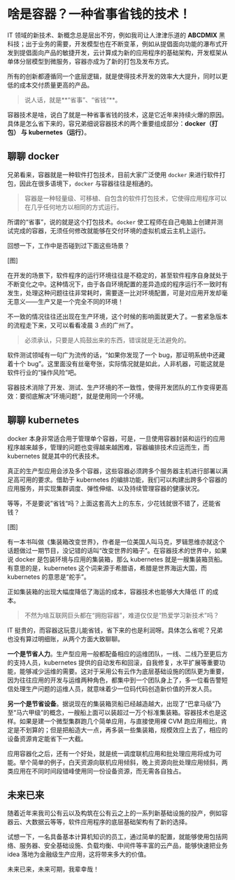 # 啥是容器？一种省事省钱的技术！

IT 领域的新技术、新概念总是层出不穷，例如我司让人津津乐道的 **ABCDMIX** 黑科技；出于业务的需要，开发模型也在不断变革，例如从提倡面向功能的瀑布式开发到提倡面向产品的敏捷开发，云计算成为新的应用程序的基础架构，开发框架从单体分层模型到微服务，容器亦成为了新的打包及发布方式。

所有的创新都遵循同一个底层逻辑，就是使得技术开发的效率大大提升，同时以更低的成本交付质量更高的产品。

> 说人话，就是**“省事”、“省钱“**。

容器技术是啥，说白了就是一种省事省钱的技术，这是它近年来持续火爆的原因。具体是怎么省下来的，容兄弟细说容器技术的两个重要组成部分：**docker（打包） 与 kubernetes（运行）**。

## 聊聊 docker

兄弟看来，容器就是一种软件打包技术，目前大家广泛使用 `docker` 来进行软件打包，因此在很多语境下，`docker` 与容器往往是相通的。

> 容器是一种轻量级、可移植、自包含的软件打包技术，它使得应用程序可以在几乎任何地方以相同的方式运行。

所谓的“省事”，说的就是这个打包技术。`docker` 使工程师在自己电脑上创建并测试完成的容器，无须任何修改就能够在交付环境的虚拟机或云主机上运行。

回想一下，工作中是否碰到过下面这些场景？

[图]

在开发的场景下，软件程序的运行环境往往是不稳定的，甚至软件程序自身就处于不断变化之中。这种情况下，由于各自环境配置的差异造成的程序运行不一致时有发生，处理这种问题往往非常耗时，需要逐一比对环境配置，可是对应用开发却毫无意义——生产又是一个完全不同的环境！

不一致的情况往往还出现在生产环境，这个时候的影响面就更大了。一套紧急版本的流程走下来，又可以看看凌晨 3 点的广州了。

> 必须承认，只要是人捣鼓出来的东西，错误就是无法避免的。

软件测试领域有一句广为流传的话，“如果你发现了一个 bug，那证明系统中还藏着十个 bug”。这里面没有丝毫夸张，实际情况就是如此，人非机器，可能这就是软件行业的“操作风险”吧。

容器技术消除了开发、测试、生产环境的不一致性，使得开发团队的工作变得更高效：要彻底解决”环境问题“，就是使用同一个环境。

## 聊聊 kubernetes

docker 本身非常适合用于管理单个容器，可是，一旦使用容器封装和运行的应用程序越来越多，管理的问题也变得越来越困难，容器编排技术应运而生，而 kubernetes 就是其中的代表技术。

真正的生产型应用会涉及多个容器，这些容器必须跨多个服务器主机进行部署以满足高可用的要求。借助于 kubernetes 的编排功能，我们可以构建出跨多个容器的应用服务，并实现集群调度、弹性伸缩、以及持续管理容器的健康状况。

等等，不是要说”省钱“吗？上面这套高大上的东东，少花钱就很不错了，还能省钱？

[图]

有一本书叫做《集装箱改变世界》，作者是一位美国人叫马克，罗辑思维亦就这个话题做过一期节目，没记错的话叫“改变世界的箱子”。在容器技术的世界中，如果说 docker 是包装环境与应用的集装箱，那么 kubernetes 就是一艘集装箱货船。有意思的是，kubernetes 这个词来源于希腊语，希腊是世界海运大国，而 kubernetes 的意思是“舵手”。

正如集装箱的出现大幅度降低了海运的成本，容器技术也能够大大降低 IT 的成本。

> 不然为啥互联网巨头都在“拥抱容器”，难道仅仅是“热爱学习新技术”吗？

IT 挺贵的，而容器这玩意儿能省钱，省下来的也是利润呀。具体怎么省呢？兄弟也没有算过明细账，从两个方面大致聊聊。

**一个是节省人力**。生产型应用一般都配备相应的运维团队，一线、二线乃至更后方的支持人员，kubernetes 提供的自动发布和回滚，自我修复，水平扩展等重要功能，能够减少运维的需要。这对于采用公有云作为底层基础设施的团队更为重要，因为往往应用的开发与运维两种角色，都集中到一个团队身上了，多一位看告警短信处理生产问题的运维人员，就意味着少一位码代码创造新价值的开发人员。

**另一个是节省设备**。据说现在的集装箱货船已经越造越大，出现了“巴拿马级”乃至“马六甲级”的概念，一艘船上面可以装超过一万个标准集装箱。容器技术也是这样。如果是建一个微型集群跑几个简单应用，与直接使用裸 CVM 跑应用相比，肯定是不划算的；但是把船造大一点，再多装一些集装箱，规模效应上去了，相应的设备资源肯定能省下一大截。

应用容器化之后，还有一个好处，就是统一调度联机应用和批处理应用将成为可能。举个简单的例子，白天资源向联机应用倾斜，晚上资源向批处理应用倾斜，两类应用在不同时间段错峰使用同一份设备资源，而无需各自独占。

## 未来已来

随着近年来我司公有云以及构筑在公有云之上的一系列新基础设施的投产，例如容器云、大数据云等等，软件应用程序的底层基础架构有了新的选择。

试想一下，一名具备基本计算机知识的员工，通过简单的配置，就能够使用包括网络、服务器、安全基础设施、负载均衡、中间件等丰富的云产品，能够快速把业务 idea 落地为金融级生产应用，这将带来多大的价值。

未来已来，未来可期，我辈幸哉！